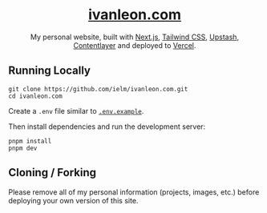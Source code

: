 <div align="center">
    <a href="https://ivanleon.com"><h1 align="center">ivanleon.com</h1></a>

My personal website, built with [Next.js](https://nextjs.org/), [Tailwind CSS](https://tailwindcss.com/), [Upstash](https://upstash.com?ref=ivanleon.com), [Contentlayer](https://www.contentlayer.dev/) and deployed to [Vercel](https://vercel.com/).

</div>

## Running Locally

```sh-session
git clone https://github.com/ielm/ivanleon.com.git
cd ivanleon.com
```

Create a `.env` file similar to [`.env.example`](https://github.com/ielm/ivanleon.com/blob/main/.env.example).

Then install dependencies and run the development server:

```sh-session
pnpm install
pnpm dev
```

## Cloning / Forking

Please remove all of my personal information (projects, images, etc.) before deploying your own version of this site.
